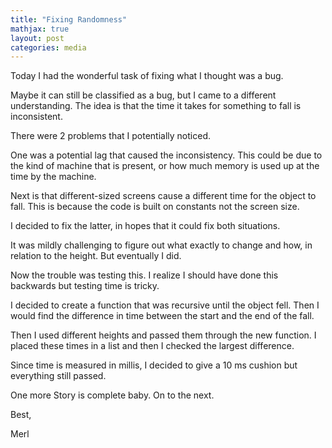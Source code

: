 ```yaml
---
title: "Fixing Randomness"
mathjax: true
layout: post
categories: media
---
```


Today I had the wonderful task of fixing what I thought was a bug.

Maybe it can still be classified as a bug, but I came to a different understanding. 
The idea is that the time it takes for something to fall is inconsistent. 

There were 2 problems that I potentially noticed. 

One was a potential lag that caused the inconsistency. This could be due to the kind of machine that is present, or how much memory is used up at the time by the machine. 

Next is that different-sized screens cause a different time for the object to fall. This is because the code is built on constants not the screen size.  

I decided to fix the latter, in hopes that it could fix both situations. 

It was mildly challenging to figure out what exactly to change and how, in relation to the height. 
But eventually I did. 

Now the trouble was testing this. 
I realize I should have done this backwards but testing time is tricky. 

I decided to create a function that was recursive until the object fell. Then I would find the difference in time between the start and the end of the fall. 

Then I used different heights and passed them through the new function. I placed these times in a list and then I checked the largest difference.  

Since time is measured in millis, I decided to give a 10 ms cushion but everything still passed. 

One more Story is complete baby. On to the next. 

Best, 

Merl
